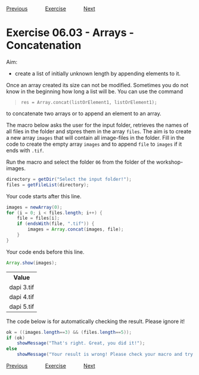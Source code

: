 [Previous](./ans06-02.md) &nbsp;&nbsp;&nbsp;&nbsp;&nbsp;&nbsp;&nbsp;&nbsp;&nbsp;&nbsp;     [Exercise](../ex/ex06-03.md) &nbsp;&nbsp;&nbsp;&nbsp;&nbsp;&nbsp;&nbsp;&nbsp;&nbsp;&nbsp; [Next](./ans07-01.md)

# Exercise 06.03 - Arrays - Concatenation

Aim: 
- create a list of initially unknown length by appending elements to it.

Once an array created its size can not be modified. Sometimes you do not know in the beginning how long
a list will be. You can use the command
>  ``res = Array.concat(listOrElement1, listOrElement1);``

to concatenate two arrays or to append an element to an array.

The macro below asks the user for the input folder, retrieves the names of all files in the folder and stpres them in the array ``files``.
The aim is to create a new array ``images`` that will contain all image-files in the folder. Fill in the code to create the empty array ``images``
and to append ``file`` to ``images`` if it ends with ``.tif``.

Run the macro and select the folder ``06`` from the folder of the workshop-images.

```java
directory = getDir("Select the input folder!");
files = getFileList(directory);
```
Your code starts after this line. 
```java
images = newArray(0);
for (i = 0; i < files.length; i++) {
	file = files[i];
	if (endsWith(file, ".tif")) {
		images = Array.concat(images, file);
	}
}
```
Your code ends before this line. 
```java
Array.show(images);
```
<table>
<tr><th>Value</th></tr>
<tr><td>dapi 3.tif</td></tr>
<tr><td>dapi 4.tif</td></tr>
<tr><td>dapi 5.tif</td></tr>
</table>

The code below is for automatically checking the result. Please ignore it! 
```java
ok = ((images.length==3) && (files.length==5));
if (ok) 
	showMessage("That's right. Great, you did it!");
else 
	showMessage("Your result is wrong! Please check your macro and try again!");
```

[Previous](./ans06-02.md) &nbsp;&nbsp;&nbsp;&nbsp;&nbsp;&nbsp;&nbsp;&nbsp;&nbsp;&nbsp;     [Exercise](../ex/ex06-03.md) &nbsp;&nbsp;&nbsp;&nbsp;&nbsp;&nbsp;&nbsp;&nbsp;&nbsp;&nbsp; [Next](./ans07-01.md)

